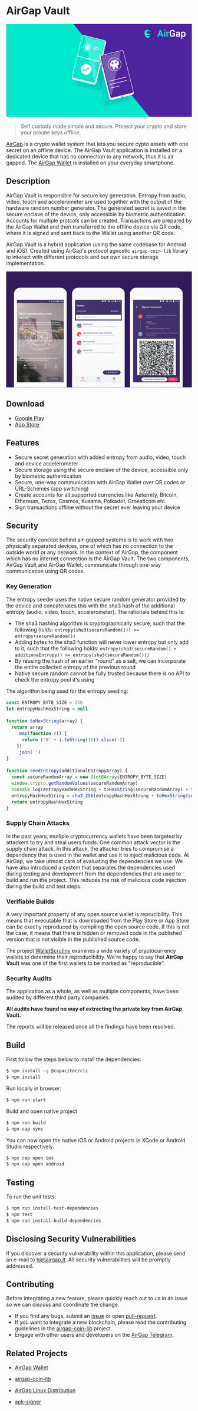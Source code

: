 # AirGap Vault

<p align="left">
    <img src="./banner.png" />
</p>

> Self custody made simple and secure. Protect your crypto and store your private keys offline.

[AirGap](https://airgap.it) is a crypto wallet system that lets you secure cypto assets with one secret on an offline device. The AirGap Vault application is installed on a dedicated device that has no connection to any network, thus it is air gapped. The [AirGap Wallet](https://github.com/airgap-it/airgap-wallet) is installed on your everyday smartphone.

## Description

AirGap Vault is responsible for secure key generation. Entropy from audio, video, touch and accelerometer are used together with the output of the hardware random number generator. The generated secret is saved in the secure enclave of the device, only accessible by biometric authentication. Accounts for multiple protcols can be created. Transactions are prepared by the AirGap Wallet and then transferred to the offline device via QR code, where it is signed and sent back to the Wallet using another QR code.

AirGap Vault is a hybrid application (using the same codebase for Android and iOS). Created using AirGap's protocol agnostic `airgap-coin-lib` library to interact with different protocols and our own secure storage implementation.

<p align="left">
    <img src="./devices.png" />
</p>

## Download

- [Google Play](https://play.google.com/store/apps/details?id=it.airgap.vault)
- [App Store](https://itunes.apple.com/us/app/airgap-vault-secure-secrets/id1417126841?l=de&ls=1&mt=8)

## Features

- Secure secret generation with added entropy from audio, video, touch and device accelerometer
- Secure storage using the secure enclave of the device, accessible only by biometric authenticaiton
- Secure, one-way communication with AirGap Wallet over QR codes or URL-Schemes (app switching)
- Create accounts for all supported currencies like Aeternity, Bitcoin, Ethereum, Tezos, Cosmos, Kusama, Polkadot, Groestlcoin etc.
- Sign transactions offline without the secret ever leaving your device

## Security

The security concept behind air-gapped systems is to work with two physically separated devices, one of which has no connection to the outside world or any network. In the context of AirGap, the component which has no internet connection is the AirGap Vault. The two components, AirGap Vault and AirGap Wallet, communicate through one-way communication using QR codes.

### Key Generation

The entropy seeder uses the native secure random generator provided by the device and concatenates this with the sha3 hash of the additional entropy (audio, video, touch, accelerometer). The rationale behind this is:

- The sha3 hashing algorithm is cryptographically secure, such that the following holds: `entropy(sha3(secureRandom())) >= entropy(secureRandom())`
- Adding bytes to the sha3 function will never lower entropy but only add to it, such that the following holds: `entropy(sha3(secureRandom() + additionaEntropy)) >= entropy(sha3(secureRandom()))`
- By reusing the hash of an earlier "round" as a salt, we can incorporate the entire collected entropy of the previous round
- Native secure random cannot be fully trusted because there is no API to check the entropy pool it's using

The algorithm being used for the entropy seeding:

```typescript
const ENTROPY_BYTE_SIZE = 256
let entropyHashHexString = null

function toHexString(array) {
  return array
    .map(function (i) {
      return ('0' + i.toString(16)).slice(-2)
    })
    .join('')
}

function seedEntropy(additionalEntropyArray) {
  const secureRandomArray = new Uint8Array(ENTROPY_BYTE_SIZE)
  window.crypto.getRandomValues(secureRandomArray)
  console.log(entropyHashHexString + toHexString(secureRandomArray) + toHexString(additionalEntropyArray))
  entropyHashHexString = sha3_256(entropyHashHexString + toHexString(secureRandomArray) + toHexString(additionalEntropyArray))
  return entropyHashHexString
}
```

### Supply Chain Attacks

In the past years, mutliple cryptocurrency wallets have been targeted by attackers to try and steal users funds. One common attack vector is the supply chain attack. In this attack, the attacker tries to compromise a dependency that is used in the wallet and use it to inject malicious code. At AirGap, we take utmost care of evaluating the dependencies we use. We have also introduced a system that separates the dependencies used during testing and development from the dependencies that are used to build and run the project. This reduces the risk of malicious code injection during the build and test steps.

### Verifiable Builds

A very important property of any open source wallet is reprucibility. This means that executable that is downloaded from the Play Store or App Store can be exactly reproduced by compiling the open source code. If this is not the case, it means that there is hidden or removed code in the published version that is not visible in the published source code.

The project [WalletScrutiny](https://walletscrutiny.com/posts/it.airgap.vault/) examines a wide variety of cryptocurrency wallets to determine their reproducibility. We're happy to say that **AirGap Vault** was one of the first wallets to be marked as "reproducible".

### Security Audits

The application as a whole, as well as multiple components, have been audited by different third party companies.

**All audits have found no way of extracting the private key from AirGap Vault.**

The reports will be released once all the findings have been resolved.

## Build

First follow the steps below to install the dependencies:

```bash
$ npm install -g @capacitor/cli
$ npm install
```

Run locally in browser:

```bash
$ npm run start
```

Build and open native project

```bash
$ npm run build
$ npx cap sync
```

You can now open the native iOS or Android projects in XCode or Android Studio respectively.

```bash
$ npx cap open ios
$ npx cap open android
```

## Testing

To run the unit tests:

```bash
$ npm run install-test-dependencies
$ npm test
$ npm run install-build-dependencies
```

## Disclosing Security Vulnerabilities

If you discover a security vulnerability within this application, please send an e-mail to hi@airgap.it. All security vulnerabilities will be promptly addressed.

## Contributing

Before integrating a new feature, please quickly reach out to us in an issue so we can discuss and coordinate the change.

- If you find any bugs, submit an [issue](../../issues) or open [pull-request](../../pulls).
- If you want to integrate a new blockchain, please read the contributing guidelines in the [airgap-coin-lib](https://github.com/airgap-it/airgap-coin-lib) project.
- Engage with other users and developers on the [AirGap Telegram](https://t.me/AirGap).

## Related Projects

- [AirGap Wallet](https://github.com/airgap-it/airgap-wallet)
- [airgap-coin-lib](https://github.com/airgap-it/airgap-coin-lib)

- [AirGap Linux Distribution](https://github.com/airgap-it/airgap-distro)
- [apk-signer](https://github.com/airgap-it/airgap-raspberry-apk-signer)
